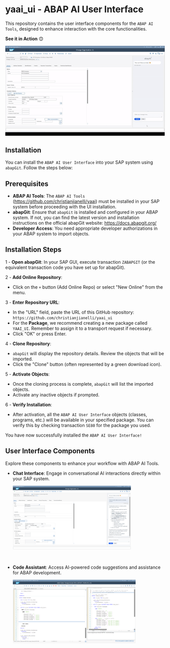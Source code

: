 # yaai_ui - ABAP AI User Interface
This repository contains the user interface components for the `ABAP AI Tools`, designed to enhance interaction with the core functionalities.

**See it in Action** 😊

![Chat](docs/images/abap_ai_ui_chat_anim.gif)

## Installation
You can install the `ABAP AI User Interface` into your SAP system using `abapGit`. Follow the steps below:

## Prerequisites
 - **ABAP AI Tools**: The `ABAP AI Tools` (https://github.com/christianjianelli/yaai) must be installed in your SAP system before proceeding with the UI installation.
 - **abapGit**: Ensure that `abapGit` is installed and configured in your ABAP system. If not, you can find the latest version and installation instructions on the official abapGit website: https://docs.abapgit.org/
 - **Developer Access**: You need appropriate developer authorizations in your ABAP system to import objects.

## Installation Steps

 1 - **Open abapGit**: In your SAP GUI, execute transaction `ZABAPGIT` (or the equivalent transaction code you have set up for abapGit).

 2 - **Add Online Repository**:
   - Click on the `+` button (Add Online Repo) or select "New Online" from the menu.

 3 - **Enter Repository URL**:
   - In the "URL" field, paste the URL of this GitHub repository: `https://github.com/christianjianelli/yaai_ui`
   - For the **Package**, we recommend creating a new package called `YAAI_UI`. Remember to assign it to a transport request if necessary.
   - Click "OK" or press Enter.

 4 - **Clone Repository**:
   - `abapGit` will display the repository details. Review the objects that will be imported.
   - Click the "Clone" button (often represented by a green download icon).

 5 - **Activate Objects**:
   - Once the cloning process is complete, `abapGit` will list the imported objects.
   - Activate any inactive objects if prompted.

 6 - **Verify Installation**:
   - After activation, all the `ABAP AI User Interface` objects (classes, programs, etc.) will be available in your specified package. You can verify this by checking transaction `SE80` for the package you used.

You have now successfully installed the `ABAP AI User Interface!`

## User Interface Components

Explore these components to enhance your workflow with ABAP AI Tools.

- **Chat Interface**: Engage in conversational AI interactions directly within your SAP system.

    [<img src="docs/images/abap_ai_ui_chat.png" alt="ABAP AI UI Chat" height="200px">](docs/images/abap_ai_ui_chat.png)

  <br>

- **Code Assistant**: Access AI-powered code suggestions and assistance for ABAP development.

    [<img src="docs/images/yaai_ui_code_assist.png" alt="ABAP AI UI Code Assistant" height="200px">](docs/images/yaai_ui_code_assist.png)
